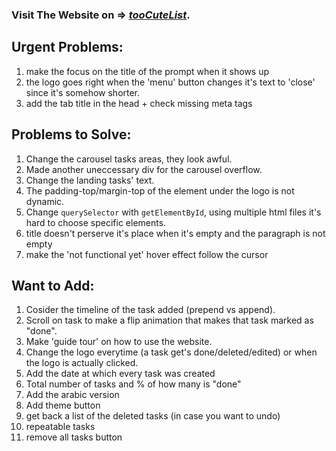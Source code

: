 ### Visit The Website on => *[tooCuteList](https://toocutelist.netlify.app/)*.
## Urgent Problems:
1. make the focus on the title of the prompt when it shows up
2. the logo goes right when the 'menu' button changes it's text to 'close' since it's somehow shorter.
3. add the tab title in the head + check missing meta tags
## Problems to Solve:
1. Change the carousel tasks areas, they look awful.
2. Made another uneccessary div for the carousel overflow.
3. Change the landing tasks' text.
4. The padding-top/margin-top of the element under the logo is not dynamic.
5. Change `querySelector` with `getElementById`, using multiple html files it's hard to choose specific elements.
6. title doesn't perserve it's place when it's empty and the paragraph is not empty
7. make the 'not functional yet' hover effect follow the cursor
## Want to Add:
1. Cosider the timeline of the task added (prepend vs append).
2. Scroll on task to make a flip animation that makes that task marked as "done".
2. Make 'guide tour' on how to use the website.
3. Change the logo everytime (a task get's done/deleted/edited) or when the logo is actually clicked.
4. Add the date at which every task was created
5. Total number of tasks and % of how many is "done"
6. Add the arabic version
7. Add theme button
8. get back a list of the deleted tasks (in case you want to undo)
9. repeatable tasks
10. remove all tasks button



